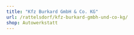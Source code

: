 ```yaml
---
title: "Kfz Burkard GmbH & Co. KG"
url: /rattelsdorf/kfz-burkard-gmbh-und-co-kg/
shop: Autowerkstatt
---
```

